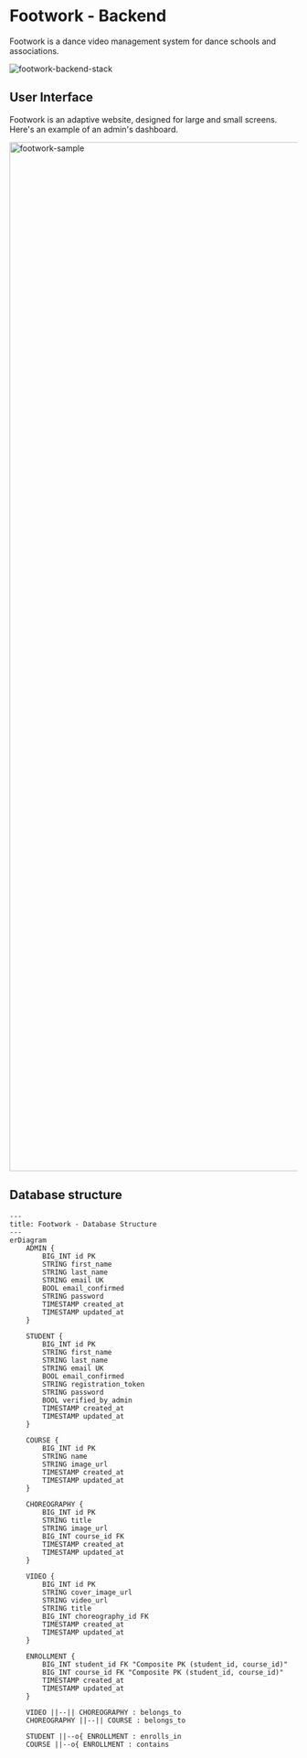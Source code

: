 # Footwork - Backend
Footwork is a dance video management system for dance schools and associations.
<br/>

![footwork-backend-stack](https://github.com/user-attachments/assets/e84c1ef9-292e-487c-b230-10a07ca5d492)

## User Interface
Footwork is an adaptive website, designed for large and small screens. Here's an example of an admin's dashboard.
<br/>

<img width="1800" alt="footwork-sample" src="https://github.com/user-attachments/assets/fb193522-fb59-4bf8-88d6-001b5d42f8e0">

## Database structure
```mermaid
---
title: Footwork - Database Structure
---
erDiagram
    ADMIN {
        BIG_INT id PK
        STRING first_name
        STRING last_name
        STRING email UK
        BOOL email_confirmed
        STRING password
        TIMESTAMP created_at
        TIMESTAMP updated_at
    }

    STUDENT {
        BIG_INT id PK
        STRING first_name
        STRING last_name
        STRING email UK
        BOOL email_confirmed
        STRING registration_token
        STRING password
        BOOL verified_by_admin
        TIMESTAMP created_at
        TIMESTAMP updated_at
    }

    COURSE {
        BIG_INT id PK
        STRING name
        STRING image_url
        TIMESTAMP created_at
        TIMESTAMP updated_at
    }

    CHOREOGRAPHY {
        BIG_INT id PK
        STRING title
        STRING image_url
        BIG_INT course_id FK
        TIMESTAMP created_at
        TIMESTAMP updated_at
    }

    VIDEO {
        BIG_INT id PK
        STRING cover_image_url
        STRING video_url
        STRING title
        BIG_INT choreography_id FK
        TIMESTAMP created_at
        TIMESTAMP updated_at
    }

    ENROLLMENT {
        BIG_INT student_id FK "Composite PK (student_id, course_id)"
        BIG_INT course_id FK "Composite PK (student_id, course_id)"
        TIMESTAMP created_at
        TIMESTAMP updated_at
    }
    
    VIDEO ||--|| CHOREOGRAPHY : belongs_to
    CHOREOGRAPHY ||--|| COURSE : belongs_to

    STUDENT ||--o{ ENROLLMENT : enrolls_in
    COURSE ||--o{ ENROLLMENT : contains
```
